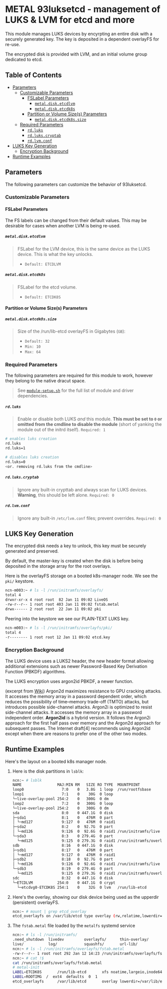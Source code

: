 # METAL 93luksetcd - management of LUKS & LVM for etcd and more

This module manages LUKS devices by encyrpting an entire disk with a securely generated key. The key is deposited in a dependent overlayFS for re-use.

The encrypted disk is provided with LVM, and an initial volume group dedicated to etcd.

## Table of Contents

- [Parameters](README.md#parameters)
    - [Customizable Parameters](README.md#customizable-parameters)
        - [FSLabel Parameters](README.md#fslabel-parameters)
            - [`metal.disk.etcdlvm`](README.md#metaldisketcdlvm)
            - [`metal.disk.etcdk8s`](README.md#metaldisketcdk8s)
        - [Partition or Volume Size(s) Parameters](README.md#partition-or-volume-sizes-parameters)
            - [`metal.disk.etcdk8s.size`](README.md#metaldisketcdk8ssize)
    - [Required Parameters](README.md#required-parameters)
        - [`rd.luks`](README.md#rdluks)
        - [`rd.luks.cryptab`](README.md#rdlukscryptab)
        - [`rd.lvm.conf`](README.md#rdlvmconf)
- [LUKS Key Generation](README.md#luks-key-generation)
    - [Encryption Background](README.md#encryption-background)
- [Runtime Examples](README.md#runtime-examples)

## Parameters

The following parameters can customize the behavior of 93luksetcd.

### Customizable Parameters

#### FSLabel Parameters

The FS labels can be changed from their default values.
This may be desirable for cases when another LVM is being re-used.

##### `metal.disk.etcdlvm`

> FSLabel for the LVM device, this is the same device as the LUKS device. This is what the key unlocks.
> - `Default: ETCDLVM`

##### `metal.disk.etcdk8s`

> FSLabel for the etcd volume.
> - `Default: ETCDK8S`

#### Partition or Volume Size(s) Parameters

##### `metal.disk.etcdk8s.size`

> Size of the /run/lib-etcd overlayFS in Gigabytes (`GB`):
> - `Default: 32`
> - `Min: 10`
> - `Max: 64`

### Required Parameters

The following parameters are required for this module to work, however they belong to the native dracut space.

> See [`module-setup.sh`](./93metalluksetcd/module-setup.sh) for the full list of module and driver dependencies.

##### `rd.luks`

> Enable or disable both LUKS _and_ this module. **This must be set to `0` or omitted from the 
> cmdline to disable the module** (short of yanking the module out of the initrd itself).
> `Required: 1`

```bash
# enables luks creation
rd.luks
rd.luks=1

# disables luks creation
rd.luks=0
<or. removing rd.luks from the cmdline>
```

##### `rd.luks.cryptab`

> Ignore any built-in crypttab and always scan for LUKS devices. **Warning**, this should be left alone.
> `Required: 0`

##### `rd.lvm.conf`

> Ignore any built-in `/etc/lvm.conf` files; prevent overrides.
> `Required: 0`

## LUKS Key Generation

The encrypted disk needs a key to unlock, this key must be securely generated and preserved.

By default, the master-key is created when the disk is before being deposited in the storage array
for the root overlays.

Here is the overlayFS storage on a booted k8s-manager node. We see the `pki/` keystore.

```bash
ncn-m003:~ # ls -l /run/initramfs/overlayfs/
total 4
drwxr-xr-x 4 root root  82 Jan 11 09:02 LiveOS
-rw-r--r-- 1 root root 403 Jan 11 09:02 fstab.metal
drwx------ 2 root root  22 Jan 11 09:02 pki
```

Peering into the keystore we see our PLAIN-TEXT LUKS key.
```bash
ncn-m003:~ # ls -l /run/initramfs/overlayfs/pki/
total 4
-r-------- 1 root root 12 Jan 11 09:02 etcd.key
```

### Encryption Background

The LUKS device uses a LUKS2 header, the new header format allowing additional
extensions such as newer Password-Based Key Derivation Function (PBKDF) algorithms.

The LUKS encryption uses argon2id PBKDF, a newer function.

(excerpt from [Wiki](https://en.wikipedia.org/wiki/Argon2))
Argon2d maximizes resistance to GPU cracking attacks. It accesses the memory array in a password dependent order,
which reduces the possibility of time–memory trade-off (TMTO) attacks, but introduces possible side-channel attacks.
Argon2i is optimized to resist side-channel attacks. It accesses the memory array in a password independent order.
**Argon2id** is a hybrid version. It follows the Argon2i approach for the first half pass over memory and the Argon2d
approach for subsequent passes. The Internet draft[4] recommends using Argon2id except when there are reasons to prefer
one of the other two modes.

## Runtime Examples

Here's the layout on a booted k8s manager node.

1. Here is the disk partitions in `lsblk`:

    ```bash
    ncn:~ # lsblk
    NAME                MAJ:MIN RM   SIZE RO TYPE  MOUNTPOINT
    loop0                 7:0    0   3.8G  1 loop  /run/rootfsbase
    loop1                 7:1    0    30G  0 loop
    └─live-overlay-pool 254:2    0   300G  0 dm
    loop2                 7:2    0   300G  0 loop
    └─live-overlay-pool 254:2    0   300G  0 dm
    sda                   8:0    0 447.1G  0 disk
    ├─sda1                8:1    0   476M  0 part
    │ └─md127             9:127  0   476M  0 raid1
    ├─sda2                8:2    0  92.7G  0 part
    │ └─md126             9:126  0  92.6G  0 raid1 /run/initramfs/live
    └─sda3                8:3    0 279.4G  0 part
      └─md125             9:125  0 279.3G  0 raid1 /run/initramfs/overlayfs
    sdb                   8:16   0 447.1G  0 disk
    ├─sdb1                8:17   0   476M  0 part
    │ └─md127             9:127  0   476M  0 raid1
    ├─sdb2                8:18   0  92.7G  0 part
    │ └─md126             9:126  0  92.6G  0 raid1 /run/initramfs/live
    └─sdb3                8:19   0 279.4G  0 part
      └─md125             9:125  0 279.3G  0 raid1 /run/initramfs/overlayfs
    sdc                   8:32   0 447.1G  0 disk
    └─ETCDLVM           254:0    0 447.1G  0 crypt
      └─etcdvg0-ETCDK8S 254:1    0    32G  0 lvm   /run/lib-etcd
    ```

2. Here's the overlay, showing our disk device being used as the upperdir (persistent) overlayFS.

    ```bash
    ncn:~ # mount | grep etcd_overlay
    etcd_overlayfs on /var/lib/etcd type overlay (rw,relatime,lowerdir=/var/lib/etcd,upperdir=/run/lib-etcd/overlayfs,workdir=/run/lib-etcd/ovlwork)
    ```

3. The `fstab.metal` file loaded by the `metalfs` systemd service

    ```bash
    ncn:~ # ls -l /run/initramfs/
    .need_shutdown  livedev         overlayfs/      thin-overlay/
    live/           log/            squashfs/       url-lib/
    ncn:~ # ls -l /run/initramfs/overlayfs/fstab.metal
    -rw-r--r-- 1 root root 292 Jan 12 14:23 /run/initramfs/overlayfs/fstab.metal
    ncn:~ # cat !$
    cat /run/initramfs/overlayfs/fstab.metal
    # metal-init
    LABEL=ETCDK8S     	/run/lib-etcd     	xfs	noatime,largeio,inode64,swalloc,allocsize=131072k,discard 0 2
    LABEL=ROOTIMG  /  ext4  defaults  0  1
    etcd_overlayfs    	/var/lib/etcd     	overlay	lowerdir=/var/lib/etcd,upperdir=/run/lib-etcd/overlayfs,workdir=/run/lib-etcd/ovlwork 0 2
    ```
